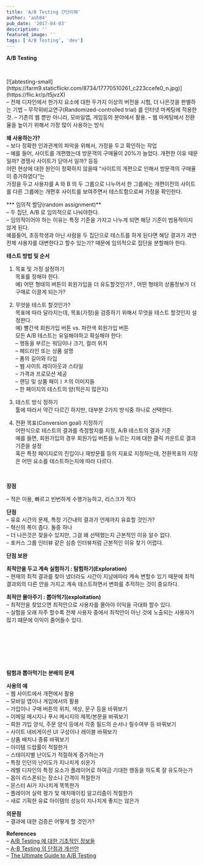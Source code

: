 ```yaml
---
title: 'A/B Testing 간단이해'
author: 'ash84'
pub_date: '2017-04-03'
description: ''
featured_image: ''
tags: ['A/B Testing', 'dev']
---
```



**A/B Testing**

 

<div class="jetpack-video-wrapper">[![abtesting-small](https://farm9.staticflickr.com/8734/17770510261_c223ccefe0_n.jpg)](https://flic.kr/p/t5jvzX)</div>– 전체 디자인에서 한가지 요소에 대한 두가지 이상의 버전을 시험, 더 나은것을 판별하는 기법  
 – 무작위비교연구(Randomized-controlled trial) 를 인터넷 마케팅에 적용한것.  
 – 기존의 웹 뿐만 아니라, 모바일앱, 게임등의 분야에서 활용.  
 – 웹 마케팅에서 전환율을 높이기 위해서 가장 많이 사용하는 방식

**왜 사용하는가?**  
 – 보다 정확한 인과관계의 파악을 위해서, 가정을 두고 확인하는 작업  
 – 예를 들어, 사이트를 개편했는데 방문객의 구매율이 20%가 늘었다. 개편한 이유 때문일까? 경쟁사 사이트가 닫아서 일까? 등등  
 어떤 현상에 대한 원인이 정확하지 않을때 “사이트의 개편으로 인해서 방문객의 구매율이 증가하였다”는  
 가정을 두고 사용자를 A 와 B 의 두 그룹으로 나누어서 한 그룹에는 개편이전의 사이트를 다른 그룹에는 개편후 사이트를 보여주면서 테스트함으로써 가정을 확인한다.

*** 임의적 할당(random assignment)**  
 – 두 집단, A/B 로 임의적으로 나눠야한다.  
 – 임의적이어야 하는 이유는 특정 기준을 가지고 나누게 되면 해당 기준이 범용적이지 않게 된다.  
 예를들어, 초등학생과 아닌 사람을 두 집단으로 테스트를 하게 된다면 해당 결과가 과연 전체 사용자를 대변한다고 할수 있는가? 때문에 임의적으로 집단을 분할해야 한다.

**테스트 방법 및 순서**

1. 목표 및 가정 설정하기  
 목표를 정해야 한다.  
 예) 어떤 형태의 버튼이 회원가입을 더 유도할것인가? , 어떤 형태의 상품정보가 더 구매로 이끌게 되는가?  
 2. 무엇을 테스트 할것인가?  
 목표에 따라 달라지는데, 목표(가정)을 검증하기 위해서 무엇을 테스트 할것인지 설정한다.  
 예) 빨간색 회원가입 버튼 vs. 파란색 회원가입 버튼  
 모든 A/B 테스트는 유일해야하고 확실해야 한다:  
 – 행동을 부르는 워딩이나 크기, 컬러 위치  
 – 헤드라인 또는 상품 설명  
 – 폼의 길이와 타입  
 – 웹 사이트 레이아웃과 스타일  
 – 가격과 프로모션 제공  
 – 랜딩 및 상품 페이ㅣㅈ의 이미지들  
 – 한 페이지의 테스트의 양(적은지 많은지)

3. 테스트 방식 정하기  
 툴에 따라서 약간 다르긴 하지만, 대부분 2가지 방식중 하나로 선택한다.

4. 전환 목표(Conversion goal) 지정하기  
 어떤식으로 테스트의 결과를 측정할지를 지정, A/B 테스트의 결과 기준  
 예를 들면, 회원가입의 경우 회원가입 버튼을 누르는 지에 대한 클릭 카운트로 결과기준을 설정  
 혹은 특정 페이지로의 진입이나 재방문률 등의 지표로 지정하는데, 전환목표의 지정은 어떤 요소를 테스트하는지에 따라 다르다.

 

**장점**

– 적은 이용, 빠르고 빈번하게 수행가능하고, 리스크가 적다

**단점**  
 – 유효 시간의 문제, 특정 기간내의 결과가 언제까지 유효할 것인가?  
 – 혁신의 폭이 좁다. 둘중 하나  
 – 더 나은것은 찾을수 있지만, 그걸 왜 선택했는지 근본적인 이유 알수 없다.  
 – 포커스 그룹 인터뷰 같은 심층 인터뷰처럼 근본적인 이유 찾기 어렵다.

**단점 보완**

**최적안을 두고 계속 실험하기 : 탐험하기(Exploration)**  
 – 현재의 최적 결과를 찾아 냈더라도 시간이 지남에따라 계속 변할수 있기 때문에 최적결과외의 다른 안을 가지고 계속 테스트하면서 변화를 추적하는 것이 중요하다.

**최적안 몰아주기 : 뽑아먹기(exploitation)**  
 – 최적안을 찾았으면 최적안으로 사용자를 몰아야 이익을 극대화 할수 있다.  
 – 실험을 오래 자주 할수록 전체 사용자 중에서 최적안이 아닌 것에 노출되는 사용자가 많기 떄문에 이익이 줄어들수 있다.

<script async src="//pagead2.googlesyndication.com/pagead/js/adsbygoogle.js"></script>
<!-- 페이지내_긴_배너 -->
<ins class="adsbygoogle"
     style="display:inline-block;width:728px;height:90px"
     data-ad-client="ca-pub-8699046198561974"
     data-ad-slot="5480877276"></ins>
<script>
(adsbygoogle = window.adsbygoogle || []).push({});
</script>


**탐험과 뽑아먹기는 분배의 문제**

**사용의 예**  
 – 웹 사이트에서 개편에서 활용  
 – 모바일 앱이나 게임에서의 활용  
 – 가입이나 구매 버튼의 위치, 색상, 문구 등을 바꿔보기  
 – 이메일 메시지나 푸시 메시지의 제목/본문을 바꿔보기  
 – 회원 가입 양식, 주문 양식 등에서 각종 필드의 순서나 필수여부 등 바꿔보기  
 – 사이트 네비게이션 UI 구성이나 레이블 바꿔보기  
 – 상품 배치나 종류 바꿔보기  
 – 아이템 드랍률이 적절한가  
 – 스테이지별 난이도가 적절하게 증가하는가  
 – 특정 인던의 난이도가 지나치게 쉬운가  
 – 레벨 디자인의 특정 요소가 플레이어로 하여금 기대한 행동을 하도록 잘 유도하는가  
 – 몹이 리스폰되는 장소나 간격이 적절한가  
 – 몬스터 AI가 지나치게 똑똑한가  
 – 플레이어 실력 평가 및 매치매이킹 알고리즘이 적절한가  
 – 새로 기획한 유료 아이템의 성능이 지나치게 좋지는 않은가

**의문점**  
 – 결과에 대한 검증은 어떻게 할 것인가?

**References**  
 – [A/B Testing 에 대한 기초적인 정보들](http://spoqa.github.io/2012/05/15/ab-testing-basic.html)  
 – [A-B Testing 의 단점과 개선안](http://www.ecogwiki.com/A-B_Testing%EC%9D%98_%EB%8B%A8%EC%A0%90%EA%B3%BC_%EA%B0%9C%EC%84%A0%EC%95%88)  
 – [The Ultimate Guide to A/B Testing](http://www.smashingmagazine.com/2010/06/24/the-ultimate-guide-to-a-b-testing/)



